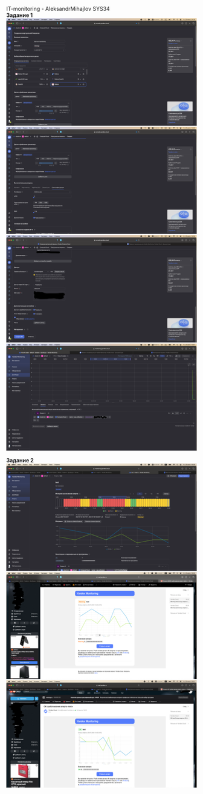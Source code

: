 IT-monitoring - AleksandrMihajlov SYS34  
**Задание 1**  
![alt text](https://github.com/AleksandrMihajlov/IT-monitoring/blob/main/1.png)  
![alt text](https://github.com/AleksandrMihajlov/IT-monitoring/blob/main/1.1.png)  
![alt text](https://github.com/AleksandrMihajlov/IT-monitoring/blob/main/1.2.png)  
![alt text](https://github.com/AleksandrMihajlov/IT-monitoring/blob/main/1.3.png)  
  
**Задание 2**  
![alt text](https://github.com/AleksandrMihajlov/IT-monitoring/blob/main/2.png)  
![alt text](https://github.com/AleksandrMihajlov/IT-monitoring/blob/main/2.1.png)  
![alt text](https://github.com/AleksandrMihajlov/IT-monitoring/blob/main/2.2.png)